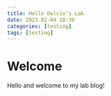 ```yaml
---
title: Hello Delcio's Lab
date: 2023-02-04 18:30
categories: [testing]
tags: [testing]
---
```


# Welcome
Hello and welcome to my lab blog!
